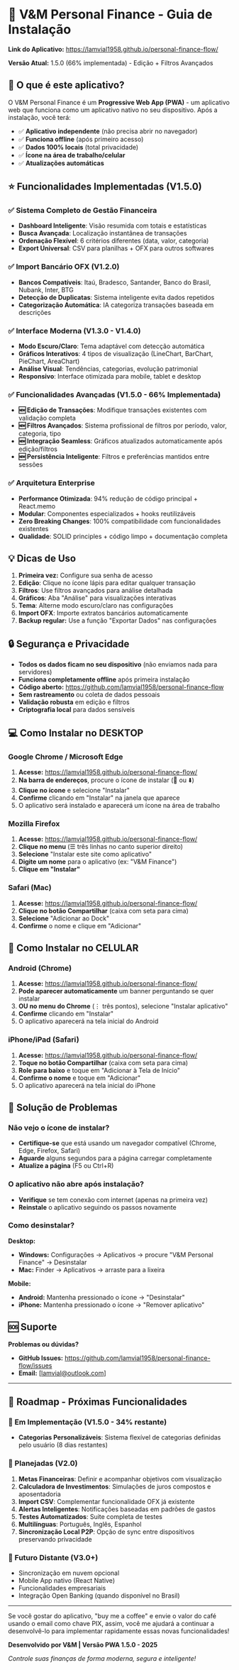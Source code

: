 # 📱 V&M Personal Finance - Guia de Instalação

**Link do Aplicativo:** https://lamvial1958.github.io/personal-finance-flow/

**Versão Atual:** 1.5.0 (66% implementada) - Edição + Filtros Avançados

## 🚀 O que é este aplicativo?

O V&M Personal Finance é um **Progressive Web App (PWA)** - um aplicativo web que funciona como um aplicativo nativo no seu dispositivo. Após a instalação, você terá:

- ✅ **Aplicativo independente** (não precisa abrir no navegador)
- ✅ **Funciona offline** (após primeiro acesso)
- ✅ **Dados 100% locais** (total privacidade)
- ✅ **Ícone na área de trabalho/celular**
- ✅ **Atualizações automáticas**

## ⭐ Funcionalidades Implementadas (V1.5.0)

### ✅ Sistema Completo de Gestão Financeira
- **Dashboard Inteligente**: Visão resumida com totais e estatísticas
- **Busca Avançada**: Localização instantânea de transações
- **Ordenação Flexível**: 6 critérios diferentes (data, valor, categoria)
- **Export Universal**: CSV para planilhas + OFX para outros softwares

### ✅ Import Bancário OFX (V1.2.0)
- **Bancos Compatíveis**: Itaú, Bradesco, Santander, Banco do Brasil, Nubank, Inter, BTG
- **Detecção de Duplicatas**: Sistema inteligente evita dados repetidos
- **Categorização Automática**: IA categoriza transações baseada em descrições

### ✅ Interface Moderna (V1.3.0 - V1.4.0)
- **Modo Escuro/Claro**: Tema adaptável com detecção automática
- **Gráficos Interativos**: 4 tipos de visualização (LineChart, BarChart, PieChart, AreaChart)
- **Análise Visual**: Tendências, categorias, evolução patrimonial
- **Responsivo**: Interface otimizada para mobile, tablet e desktop

### ✅ Funcionalidades Avançadas (V1.5.0 - 66% Implementada)
- **🆕 Edição de Transações**: Modifique transações existentes com validação completa
- **🆕 Filtros Avançados**: Sistema profissional de filtros por período, valor, categoria, tipo
- **🆕 Integração Seamless**: Gráficos atualizados automaticamente após edição/filtros
- **🆕 Persistência Inteligente**: Filtros e preferências mantidos entre sessões

### ✅ Arquitetura Enterprise
- **Performance Otimizada**: 94% redução de código principal + React.memo
- **Modular**: Componentes especializados + hooks reutilizáveis
- **Zero Breaking Changes**: 100% compatibilidade com funcionalidades existentes
- **Qualidade**: SOLID principles + código limpo + documentação completa

## 💡 Dicas de Uso

1. **Primeira vez:** Configure sua senha de acesso
2. **Edição**: Clique no ícone lápis para editar qualquer transação
3. **Filtros**: Use filtros avançados para análise detalhada
4. **Gráficos**: Aba "Análise" para visualizações interativas
5. **Tema**: Alterne modo escuro/claro nas configurações
6. **Import OFX**: Importe extratos bancários automaticamente
7. **Backup regular:** Use a função "Exportar Dados" nas configurações

## 🔒 Segurança e Privacidade

- **Todos os dados ficam no seu dispositivo** (não enviamos nada para servidores)
- **Funciona completamente offline** após primeira instalação
- **Código aberto:** https://github.com/lamvial1958/personal-finance-flow
- **Sem rastreamento** ou coleta de dados pessoais
- **Validação robusta** em edição e filtros
- **Criptografia local** para dados sensíveis

## 💻 Como Instalar no DESKTOP

### Google Chrome / Microsoft Edge
1. **Acesse:** https://lamvial1958.github.io/personal-finance-flow/
2. **Na barra de endereços**, procure o ícone de instalar (🔽 ou ⬇️)
3. **Clique no ícone** e selecione "Instalar"
4. **Confirme** clicando em "Instalar" na janela que aparece
5. O aplicativo será instalado e aparecerá um ícone na área de trabalho

### Mozilla Firefox
1. **Acesse:** https://lamvial1958.github.io/personal-finance-flow/
2. **Clique no menu** (☰ três linhas no canto superior direito)
3. **Selecione** "Instalar este site como aplicativo"
4. **Digite um nome** para o aplicativo (ex: "V&M Finance")
5. **Clique em "Instalar"**

### Safari (Mac)
1. **Acesse:** https://lamvial1958.github.io/personal-finance-flow/
2. **Clique no botão Compartilhar** (caixa com seta para cima)
3. **Selecione** "Adicionar ao Dock"
4. **Confirme** o nome e clique em "Adicionar"

## 📱 Como Instalar no CELULAR

### Android (Chrome)
1. **Acesse:** https://lamvial1958.github.io/personal-finance-flow/
2. **Pode aparecer automaticamente** um banner perguntando se quer instalar
3. **OU no menu do Chrome** (⋮ três pontos), selecione "Instalar aplicativo"
4. **Confirme** clicando em "Instalar"
5. O aplicativo aparecerá na tela inicial do Android

### iPhone/iPad (Safari)
1. **Acesse:** https://lamvial1958.github.io/personal-finance-flow/
2. **Toque no botão Compartilhar** (caixa com seta para cima)
3. **Role para baixo** e toque em "Adicionar à Tela de Início"
4. **Confirme o nome** e toque em "Adicionar"
5. O aplicativo aparecerá na tela inicial do iPhone

## 🔧 Solução de Problemas

### Não vejo o ícone de instalar?
- **Certifique-se** que está usando um navegador compatível (Chrome, Edge, Firefox, Safari)
- **Aguarde** alguns segundos para a página carregar completamente
- **Atualize a página** (F5 ou Ctrl+R)

### O aplicativo não abre após instalação?
- **Verifique** se tem conexão com internet (apenas na primeira vez)
- **Reinstale** o aplicativo seguindo os passos novamente

### Como desinstalar?
**Desktop:**
- **Windows:** Configurações → Aplicativos → procure "V&M Personal Finance" → Desinstalar
- **Mac:** Finder → Aplicativos → arraste para a lixeira

**Mobile:**
- **Android:** Mantenha pressionado o ícone → "Desinstalar"
- **iPhone:** Mantenha pressionado o ícone → "Remover aplicativo"

## 🆘 Suporte

**Problemas ou dúvidas?**
- **GitHub Issues:** https://github.com/lamvial1958/personal-finance-flow/issues
- **Email:** [lamvial@outlook.com]

---

## 🚀 Roadmap - Próximas Funcionalidades

### 🔄 Em Implementação (V1.5.0 - 34% restante)
- **Categorias Personalizáveis**: Sistema flexível de categorias definidas pelo usuário (8 dias restantes)

### 📅 Planejadas (V2.0)
1. **Metas Financeiras**: Definir e acompanhar objetivos com visualização
2. **Calculadora de Investimentos**: Simulações de juros compostos e aposentadoria
3. **Import CSV**: Complementar funcionalidade OFX já existente
4. **Alertas Inteligentes**: Notificações baseadas em padrões de gastos
5. **Testes Automatizados**: Suite completa de testes
6. **Multilínguas**: Português, Inglês, Espanhol
7. **Sincronização Local P2P**: Opção de sync entre dispositivos preservando privacidade

### 🔮 Futuro Distante (V3.0+)
- Sincronização em nuvem opcional
- Mobile App nativo (React Native)
- Funcionalidades empresariais
- Integração Open Banking (quando disponível no Brasil)

---

Se você gostar do aplicativo, "buy me a coffee" e envie o valor do café usando o email como chave PIX, assim, você me ajudará a continuar a desenvolvê-lo para implementar rapidamente essas novas funcionalidades!

**Desenvolvido por V&M | Versão PWA 1.5.0 - 2025**

*Controle suas finanças de forma moderna, segura e inteligente!*